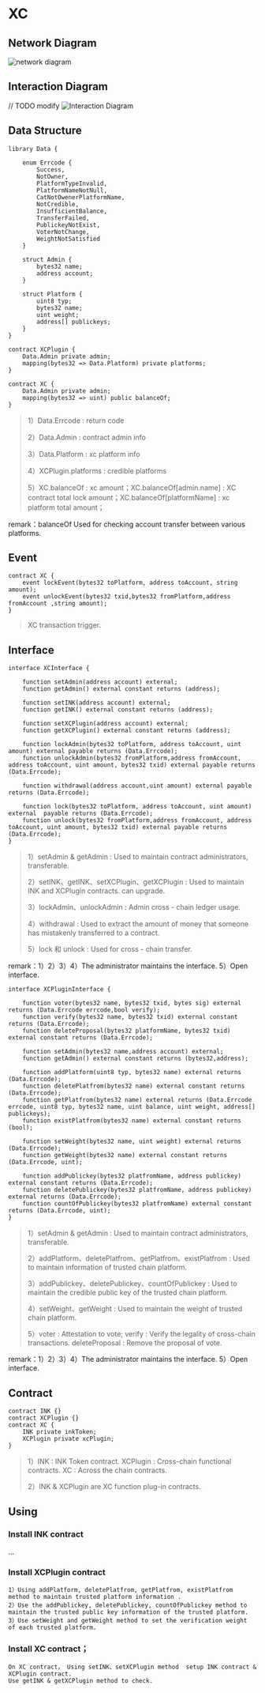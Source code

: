 # XC

## Network Diagram

![network diagram](assets/1.jpeg)

## Interaction Diagram
// TODO modify
![Interaction Diagram](assets/1.png)

## Data Structure 

```
library Data {

    enum Errcode {
        Success,  
        NotOwner,
        PlatformTypeInvalid,
        PlatformNameNotNull,
        CatNotOwenerPlatformName,
        NotCredible,
        InsufficientBalance,
        TransferFailed,
        PublickeyNotExist,
        VoterNotChange,
        WeightNotSatisfied
    }

    struct Admin {
        bytes32 name;
        address account;
    }

    struct Platform {
        uint8 typ;
        bytes32 name;
        uint weight;
        address[] publickeys;
    }
}

contract XCPlugin {
    Data.Admin private admin;
    mapping(bytes32 => Data.Platform) private platforms;
}

contract XC {
    Data.Admin private admin;
    mapping(bytes32 => uint) public balanceOf;
}
```

> 1）Data.Errcode : return code
> 
> 2）Data.Admin : contract admin info
> 
> 3）Data.Platform : xc platform info
>
> 4）XCPlugin.platforms : credible platforms
> 
> 5）XC.balanceOf : xc amount；XC.balanceOf[admin.name] : XC contract total lock amount；XC.balanceOf[platformName] : xc platform total amount；
> 

remark：balanceOf Used for checking account transfer between various platforms.


## Event

```
contract XC {
    event lockEvent(bytes32 toPlatform, address toAccount, string amount);
    event unlockEvent(bytes32 txid,bytes32 fromPlatform,address fromAccount ,string amount);
}
```

> XC transaction trigger.

## Interface 

```
interface XCInterface {

    function setAdmin(address account) external;
    function getAdmin() external constant returns (address);
    
    function setINK(address account) external;
    function getINK() external constant returns (address);
    
    function setXCPlugin(address account) external;
    function getXCPlugin() external constant returns (address);
    
    function lockAdmin(bytes32 toPlatform, address toAccount, uint amount) external payable returns (Data.Errcode);
    function unlockAdmin(bytes32 fromPlatform,address fromAccount, address toAccount, uint amount, bytes32 txid) external payable returns (Data.Errcode);
    
    function withdrawal(address account,uint amount) external payable returns (Data.Errcode);
    
    function lock(bytes32 toPlatform, address toAccount, uint amount) external  payable returns (Data.Errcode);
    function unlock(bytes32 fromPlatform,address fromAccount, address toAccount, uint amount, bytes32 txid) external payable returns (Data.Errcode);  
}
```
> 1）setAdmin & getAdmin : Used to maintain contract administrators, transferable.
>
> 2）setINK、getINK、setXCPlugin、getXCPlugin : Used to maintain INK and XCPlugin contracts. can upgrade.
>
> 3）lockAdmin、unlockAdmin : Admin cross - chain ledger usage.
>
> 4）withdrawal : Used to extract the amount of money that someone has mistakenly transferred to a contract.
>
> 5）lock 和 unlock : Used for cross - chain transfer.
> 

remark：1）2）3）4）The administrator maintains the interface. 5）Open interface.

```
interface XCPluginInterface { 

    function voter(bytes32 name, bytes32 txid, bytes sig) external returns (Data.Errcode errcode,bool verify);
    function verify(bytes32 name, bytes32 txid) external constant returns (Data.Errcode);
    function deleteProposal(bytes32 platformName, bytes32 txid) external constant returns (Data.Errcode);
    
    function setAdmin(bytes32 name,address account) external;
    function getAdmin() external constant returns (bytes32,address);
    
    function addPlatform(uint8 typ, bytes32 name) external returns (Data.Errcode);
    function deletePlatfrom(bytes32 name) external constant returns (Data.Errcode);
    function getPlatfrom(bytes32 name) external returns (Data.Errcode errcode, uint8 typ, bytes32 name, uint balance, uint weight, address[] publickeys);
    function existPlatfrom(bytes32 name) external constant returns (bool);
    
    function setWeight(bytes32 name, uint weight) external returns (Data.Errcode);
    function getWeight(bytes32 name) external constant returns (Data.Errcode, uint);
    
    function addPublickey(bytes32 platfromName, address publickey) external constant returns (Data.Errcode);
    function deletePublickey(bytes32 platfromName, address publickey) external returns (Data.Errcode);
    function countOfPublickey(bytes32 platfromName) external constant returns (Data.Errcode, uint);
}
```
> 1）setAdmin & getAdmin : Used to maintain contract administrators, transferable.
>
> 2）addPlatform、deletePlatfrom、getPlatfrom、existPlatfrom : Used to maintain information of trusted chain platform.
>
> 3）addPublickey、deletePublickey、countOfPublickey : Used to maintain the credible public key of the trusted chain platform.
>
> 4）setWeight、getWeight : Used to maintain the weight of trusted chain platform.
>
> 5）voter : Attestation to vote; verify : Verify the legality of cross-chain transactions. deleteProposal : Remove the proposal of vote.
> 

remark：1）2）3）4）The administrator maintains the interface. 5）Open interface.

## Contract

```
contract INK {}
contract XCPlugin {}
contract XC {
    INK private inkToken;
    XCPlugin private xcPlugin;
}
```
> 1）INK : INK Token contract. XCPlugin : Cross-chain functional contracts. XC : Across the chain contracts.
>
> 2）INK & XCPlugin are XC function plug-in contracts.
> 

## Using

### Install INK contract
...

### Install XCPlugin contract
```
1）Using addPlatform, deletePlatfrom, getPlatfrom, existPlatfrom method to maintain trusted platform information .
2）Use the addPublickey, deletePublickey, countOfPublickey method to maintain the trusted public key information of the trusted platform.
3）Use setWeight and getWeight method to set the verification weight of each trusted platform.
```

### Install XC contract；

```
On XC contract， Using setINK、setXCPlugin method  setup INK contract & XCPlugin contract.
Use getINK & getXCPlugin method to check.
```